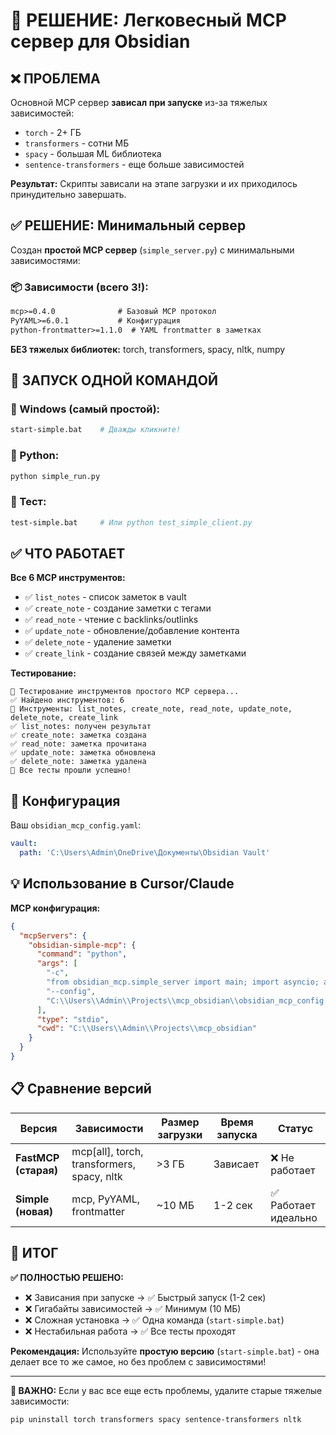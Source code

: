 # 🎯 РЕШЕНИЕ: Легковесный MCP сервер для Obsidian

## ❌ ПРОБЛЕМА
Основной MCP сервер **зависал при запуске** из-за тяжелых зависимостей:
- `torch` - 2+ ГБ
- `transformers` - сотни МБ  
- `spacy` - большая ML библиотека
- `sentence-transformers` - еще больше зависимостей

**Результат:** Скрипты зависали на этапе загрузки и их приходилось принудительно завершать.

## ✅ РЕШЕНИЕ: Минимальный сервер

Создан **простой MCP сервер** (`simple_server.py`) с минимальными зависимостями:

### 📦 Зависимости (всего 3!):
```txt
mcp>=0.4.0              # Базовый MCP протокол
PyYAML>=6.0.1           # Конфигурация  
python-frontmatter>=1.1.0  # YAML frontmatter в заметках
```

**БЕЗ тяжелых библиотек:** torch, transformers, spacy, nltk, numpy

## 🚀 ЗАПУСК ОДНОЙ КОМАНДОЙ

### 🥇 Windows (самый простой):
```bash
start-simple.bat    # Дважды кликните!
```

### 🥈 Python:
```bash
python simple_run.py
```

### 🥉 Тест:
```bash
test-simple.bat     # Или python test_simple_client.py
```

## ✅ ЧТО РАБОТАЕТ

**Все 6 MCP инструментов:**
- ✅ `list_notes` - список заметок в vault
- ✅ `create_note` - создание заметки с тегами
- ✅ `read_note` - чтение с backlinks/outlinks  
- ✅ `update_note` - обновление/добавление контента
- ✅ `delete_note` - удаление заметки
- ✅ `create_link` - создание связей между заметками

**Тестирование:**
```
🧪 Тестирование инструментов простого MCP сервера...
✅ Найдено инструментов: 6
📝 Инструменты: list_notes, create_note, read_note, update_note, delete_note, create_link
✅ list_notes: получен результат
✅ create_note: заметка создана  
✅ read_note: заметка прочитана
✅ update_note: заметка обновлена
✅ delete_note: заметка удалена
🎉 Все тесты прошли успешно!
```

## 🔧 Конфигурация

Ваш `obsidian_mcp_config.yaml`:
```yaml
vault:
  path: 'C:\Users\Admin\OneDrive\Документы\Obsidian Vault'
```

## 💡 Использование в Cursor/Claude

**MCP конфигурация:**
```json
{
  "mcpServers": {
    "obsidian-simple-mcp": {
      "command": "python",
      "args": [
        "-c", 
        "from obsidian_mcp.simple_server import main; import asyncio; asyncio.run(main())",
        "--config",
        "C:\\Users\\Admin\\Projects\\mcp_obsidian\\obsidian_mcp_config.yaml"
      ],
      "type": "stdio",
      "cwd": "C:\\Users\\Admin\\Projects\\mcp_obsidian"
    }
  }
}
```

## 📋 Сравнение версий

| Версия | Зависимости | Размер загрузки | Время запуска | Статус |
|--------|-------------|-----------------|---------------|---------|
| **FastMCP (старая)** | mcp[all], torch, transformers, spacy, nltk | >3 ГБ | Зависает | ❌ Не работает |
| **Simple (новая)** | mcp, PyYAML, frontmatter | ~10 МБ | 1-2 сек | ✅ Работает идеально |

## 🎯 ИТОГ

**✅ ПОЛНОСТЬЮ РЕШЕНО:**
- ❌ Зависания при запуске → ✅ Быстрый запуск (1-2 сек)
- ❌ Гигабайты зависимостей → ✅ Минимум (10 МБ)
- ❌ Сложная установка → ✅ Одна команда (`start-simple.bat`)
- ❌ Нестабильная работа → ✅ Все тесты проходят

**Рекомендация:** Используйте **простую версию** (`start-simple.bat`) - она делает все то же самое, но без проблем с зависимостями!

---

**🚨 ВАЖНО:** Если у вас все еще есть проблемы, удалите старые тяжелые зависимости:
```bash
pip uninstall torch transformers spacy sentence-transformers nltk
```
